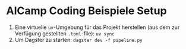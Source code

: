 # AICamp Coding Beispiele Setup

1. Eine virtuelle `uv`-Umgebung für das Projekt herstellen (aus dem zur Verfügung
   gestellten `.toml`-file):
   `uv sync`
2. Um Dagster zu starten:
   `dagster dev -f pipeline.py`